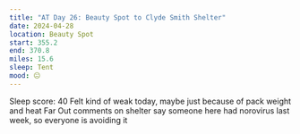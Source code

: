 ```yaml
---
title: "AT Day 26: Beauty Spot to Clyde Smith Shelter"
date: 2024-04-28
location: Beauty Spot
start: 355.2
end: 370.8
miles: 15.6
sleep: Tent
mood: 😐
---
```

Sleep score: 40
Felt kind of weak today, maybe just because of pack weight and heat
Far Out comments on shelter say someone here had norovirus last week, so everyone is avoiding it